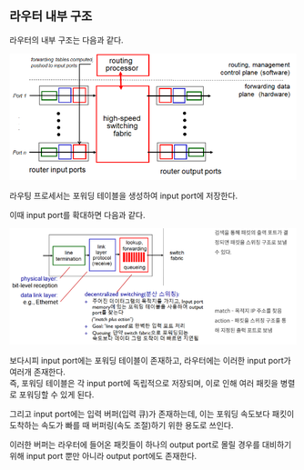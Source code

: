 ## 라우터 내부 구조
라우터의 내부 구조는 다음과 같다.

<img src="img/4-2-1.png">

라우팅 프로세서는 포워딩 테이블을 생성하여 input port에 저장한다.

이때 input port를 확대하면 다음과 같다.

<img src="img/4-2-2.png">

보다시피 input port에는 포워딩 테이블이 존재하고, 라우터에는 이러한 input port가 여러개 존재한다.   
즉, 포워딩 테이블은 각 input port에 독립적으로 저장되며, 이로 인해 여러 패킷을 병렬로 포워딩할 수 있게 된다.

그리고 input port에는 입력 버퍼(입력 큐)가 존재하는데, 이는 포워딩 속도보다 패킷이 도착하는 속도가 빠를 때 버퍼링(속도 조절)하기 위한 용도로 쓰인다.

이러한 버퍼는 라우터에 들어온 패킷들이 하나의 output port로 몰릴 경우를 대비하기 위해 input port 뿐만 아니라 output port에도 존재한다.

